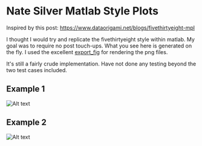 Nate Silver Matlab Style Plots
=====================

Inspired by this post:
https://www.dataorigami.net/blogs/fivethirtyeight-mpl


I thought I would try and replicate the fivethirtyeight style within matlab. My goal was to require no post touch-ups. What you see here is generated on the fly. 
I used the excellent [export_fig](https://github.com/ojwoodford/export_fig) for rendering the png files.


It's still a fairly crude implementation. Have not done any testing beyond the two test cases included.




## Example 1
![Alt text](https://raw.githubusercontent.com/timle/ns_matlab_style_plots/master/ex1%2012-Jul-2014_low_.png "Example 1")

## Example 2
![Alt text](https://raw.githubusercontent.com/timle/ns_matlab_style_plots/master/ex2%2012-Jul-2014_low_.png "Example 2")
